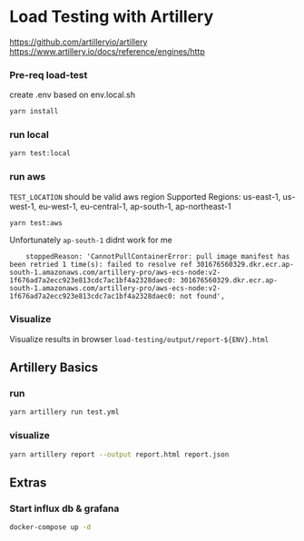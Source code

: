 # Load Testing with Artillery
https://github.com/artilleryio/artillery
https://www.artillery.io/docs/reference/engines/http


### Pre-req load-test
create .env based on env.local.sh
```bash
yarn install
```

### run local
```bash
yarn test:local
```

### run aws
`TEST_LOCATION` should be valid aws region
Supported Regions: us-east-1, us-west-1, eu-west-1, eu-central-1, ap-south-1, ap-northeast-1

```bash
yarn test:aws
```

Unfortunately `ap-south-1` didnt work for me
```
    stoppedReason: 'CannotPullContainerError: pull image manifest has been retried 1 time(s): failed to resolve ref 301676560329.dkr.ecr.ap-south-1.amazonaws.com/artillery-pro/aws-ecs-node:v2-1f676ad7a2ecc923e813cdc7ac1bf4a2328daec0: 301676560329.dkr.ecr.ap-south-1.amazonaws.com/artillery-pro/aws-ecs-node:v2-1f676ad7a2ecc923e813cdc7ac1bf4a2328daec0: not found',
```

### Visualize
Visualize results in browser `load-testing/output/report-${ENV}.html`

## Artillery Basics

### run
```bash
yarn artillery run test.yml
```

### visualize
```bash
yarn artillery report --output report.html report.json
```

## Extras
### Start influx db & grafana
```bash
docker-compose up -d
```